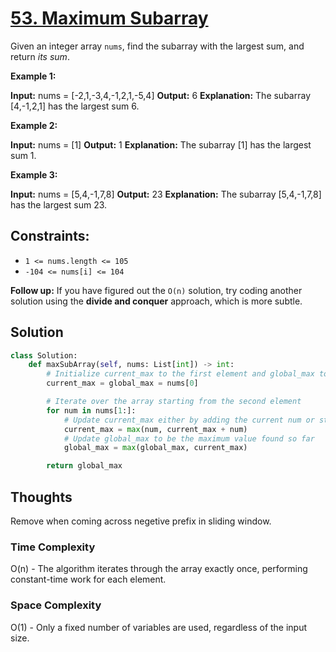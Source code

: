 # [53. Maximum Subarray](https://leetcode.com/problems/maximum-subarray/)

Given an integer array `nums`, find the subarray with the largest sum, and return *its sum*.

**Example 1:**

**Input:** nums = [-2,1,-3,4,-1,2,1,-5,4]
**Output:** 6
**Explanation:** The subarray [4,-1,2,1] has the largest sum 6.

**Example 2:**

**Input:** nums = [1]
**Output:** 1
**Explanation:** The subarray [1] has the largest sum 1.

**Example 3:**

**Input:** nums = [5,4,-1,7,8]
**Output:** 23
**Explanation:** The subarray [5,4,-1,7,8] has the largest sum 23.

## **Constraints:**

- `1 <= nums.length <= 105`
- `-104 <= nums[i] <= 104`

**Follow up:** If you have figured out the `O(n)` solution, try coding another solution using the **divide and conquer** approach, which is more subtle.

## Solution

```python
class Solution:
    def maxSubArray(self, nums: List[int]) -> int:
        # Initialize current_max to the first element and global_max to a very small number
        current_max = global_max = nums[0]

        # Iterate over the array starting from the second element
        for num in nums[1:]:
            # Update current_max either by adding the current num or starting a new subarray with num
            current_max = max(num, current_max + num)
            # Update global_max to be the maximum value found so far
            global_max = max(global_max, current_max)

        return global_max

```

## Thoughts

Remove when coming across negetive prefix in sliding window.

### Time Complexity

O(n) - The algorithm iterates through the array exactly once, performing constant-time work for each element.

### Space Complexity

O(1) - Only a fixed number of variables are used, regardless of the input size.
